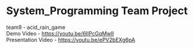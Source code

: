 # System_Programming Team Project

team9 - acid_rain_game   
Demo Video - https://youtu.be/6IlPcGqMwII   
Presentation Video - https://youtu.be/ePV2bEXg6pA   
